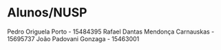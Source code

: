 # Alunos/NUSP

Pedro Origuela Porto - 15484395
Rafael Dantas Mendonça Carnauskas - 15695737
João Padovani Gonzaga - 15463001
